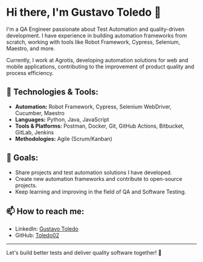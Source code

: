 # Hi there, I'm Gustavo Toledo 👋

I'm a QA Engineer passionate about Test Automation and quality-driven development. I have experience in building automation frameworks from scratch, working with tools like Robot Framework, Cypress, Selenium, Maestro, and more.

Currently, I work at Agrotis, developing automation solutions for web and mobile applications, contributing to the improvement of product quality and process efficiency.

## 🔧 Technologies & Tools:
- **Automation:** Robot Framework, Cypress, Selenium WebDriver, Cucumber, Maestro
- **Languages:** Python, Java, JavaScript
- **Tools & Platforms:** Postman, Docker, Git, GitHub Actions, Bitbucket, GitLab, Jenkins
- **Methodologies:** Agile (Scrum/Kanban)

## 🚀 Goals:
- Share projects and test automation solutions I have developed.
- Create new automation frameworks and contribute to open-source projects.
- Keep learning and improving in the field of QA and Software Testing.

## 📫 How to reach me:
- LinkedIn: [Gustavo Toledo](https://www.linkedin.com/in/gustavotoledo02/)
- GitHub: [Toledo02](https://github.com/Toledo02)

---

Let's build better tests and deliver quality software together! 🚀
